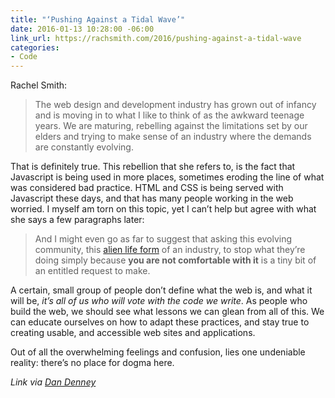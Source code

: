 ```yaml
---
title: "‘Pushing Against a Tidal Wave’"
date: 2016-01-13 10:28:00 -06:00
link_url: https://rachsmith.com/2016/pushing-against-a-tidal-wave
categories:
- Code
---
```


Rachel Smith:

> The web design and development industry has grown out of infancy and is moving in to what I like to think of as the awkward teenage years. We are maturing, rebelling against the limitations set by our elders and trying to make sense of an industry where the demands are constantly evolving.

That is definitely true. This rebellion that she refers to, is the fact that Javascript is being used in more places, sometimes eroding the line of what was considered bad practice. HTML and CSS is being served with Javascript these days, and that has many people working in the web worried. I myself am torn on this topic, yet I can’t help but agree with what she says a few paragraphs later:

> And I might even go as far to suggest that asking this evolving community, this [alien life form](http://www.factmag.com/2016/01/11/david-bowie-internet-jeremy-paxman-interview/) of an industry, to stop what they’re doing simply because **you are not comfortable with it** is a tiny bit of an entitled request to make.

A certain, small group of people don’t define what the web is, and what it will be, *it’s all of us who will vote with the code we write*. As people who build the web, we should see what lessons we can glean from all of this. We can educate ourselves on how to adapt these practices, and stay true to creating usable, and accessible web sites and applications.

Out of all the overwhelming feelings and confusion, lies one undeniable reality: there’s no place for dogma here.

*Link via [Dan Denney](https://twitter.com/dandenney)*
